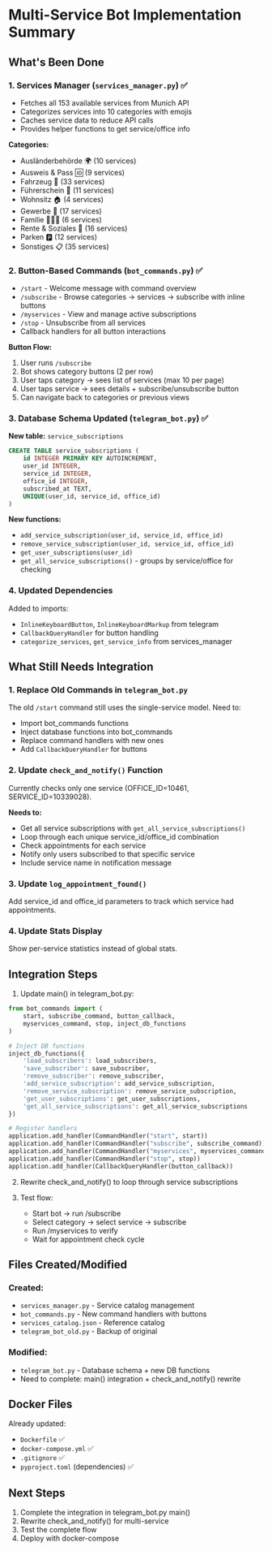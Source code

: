 # Multi-Service Bot Implementation Summary

## What's Been Done

### 1. Services Manager (`services_manager.py`) ✅
- Fetches all 153 available services from Munich API
- Categorizes services into 10 categories with emojis
- Caches service data to reduce API calls
- Provides helper functions to get service/office info

**Categories:**
- Ausländerbehörde 🌍 (10 services)
- Ausweis & Pass 🆔 (9 services)
- Fahrzeug 🚗 (33 services)
- Führerschein 🪪 (11 services)
- Wohnsitz 🏠 (4 services)
- Gewerbe 💼 (17 services)
- Familie 👨‍👩‍👧 (6 services)
- Rente & Soziales 🏥 (16 services)
- Parken 🅿️ (12 services)
- Sonstiges 📋 (35 services)

### 2. Button-Based Commands (`bot_commands.py`) ✅
- `/start` - Welcome message with command overview
- `/subscribe` - Browse categories → services → subscribe with inline buttons
- `/myservices` - View and manage active subscriptions
- `/stop` - Unsubscribe from all services
- Callback handlers for all button interactions

**Button Flow:**
1. User runs `/subscribe`
2. Bot shows category buttons (2 per row)
3. User taps category → sees list of services (max 10 per page)
4. User taps service → sees details + subscribe/unsubscribe button
5. Can navigate back to categories or previous views

### 3. Database Schema Updated (`telegram_bot.py`) ✅
**New table:** `service_subscriptions`
```sql
CREATE TABLE service_subscriptions (
    id INTEGER PRIMARY KEY AUTOINCREMENT,
    user_id INTEGER,
    service_id INTEGER,
    office_id INTEGER,
    subscribed_at TEXT,
    UNIQUE(user_id, service_id, office_id)
)
```

**New functions:**
- `add_service_subscription(user_id, service_id, office_id)`
- `remove_service_subscription(user_id, service_id, office_id)`
- `get_user_subscriptions(user_id)`
- `get_all_service_subscriptions()` - groups by service/office for checking

### 4. Updated Dependencies
Added to imports:
- `InlineKeyboardButton`, `InlineKeyboardMarkup` from telegram
- `CallbackQueryHandler` for button handling
- `categorize_services`, `get_service_info` from services_manager

## What Still Needs Integration

### 1. Replace Old Commands in `telegram_bot.py`
The old `/start` command still uses the single-service model. Need to:
- Import bot_commands functions
- Inject database functions into bot_commands
- Replace command handlers with new ones
- Add `CallbackQueryHandler` for buttons

### 2. Update `check_and_notify()` Function
Currently checks only one service (OFFICE_ID=10461, SERVICE_ID=10339028).

**Needs to:**
- Get all service subscriptions with `get_all_service_subscriptions()`
- Loop through each unique service_id/office_id combination
- Check appointments for each service
- Notify only users subscribed to that specific service
- Include service name in notification message

### 3. Update `log_appointment_found()`
Add service_id and office_id parameters to track which service had appointments.

### 4. Update Stats Display
Show per-service statistics instead of global stats.

## Integration Steps

1. Update main() in telegram_bot.py:
```python
from bot_commands import (
    start, subscribe_command, button_callback,
    myservices_command, stop, inject_db_functions
)

# Inject DB functions
inject_db_functions({
    'load_subscribers': load_subscribers,
    'save_subscriber': save_subscriber,
    'remove_subscriber': remove_subscriber,
    'add_service_subscription': add_service_subscription,
    'remove_service_subscription': remove_service_subscription,
    'get_user_subscriptions': get_user_subscriptions,
    'get_all_service_subscriptions': get_all_service_subscriptions
})

# Register handlers
application.add_handler(CommandHandler("start", start))
application.add_handler(CommandHandler("subscribe", subscribe_command))
application.add_handler(CommandHandler("myservices", myservices_command))
application.add_handler(CommandHandler("stop", stop))
application.add_handler(CallbackQueryHandler(button_callback))
```

2. Rewrite check_and_notify() to loop through service subscriptions

3. Test flow:
   - Start bot → run /subscribe
   - Select category → select service → subscribe
   - Run /myservices to verify
   - Wait for appointment check cycle

## Files Created/Modified

### Created:
- `services_manager.py` - Service catalog management
- `bot_commands.py` - New command handlers with buttons
- `services_catalog.json` - Reference catalog
- `telegram_bot_old.py` - Backup of original

### Modified:
- `telegram_bot.py` - Database schema + new DB functions
- Need to complete: main() integration + check_and_notify() rewrite

## Docker Files
Already updated:
- `Dockerfile` ✅
- `docker-compose.yml` ✅
- `.gitignore` ✅
- `pyproject.toml` (dependencies) ✅

## Next Steps
1. Complete the integration in telegram_bot.py main()
2. Rewrite check_and_notify() for multi-service
3. Test the complete flow
4. Deploy with docker-compose
